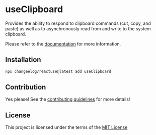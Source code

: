 # useClipboard

Provides the ability to respond to clipboard commands (cut, copy, and paste) as well as to asynchronously read from and write to the system clipboard.

Please refer to the [documentation](#) for more information.

## Installation

```bash
npx changeelog/reactuse@latest add useClipboard
```

## Contribution

Yes please! See the [contributing guidelines](/CONTRIBUTING.md) for more details!

## License

This project is licensed under the terms of the [MIT License](/LICENSE)
